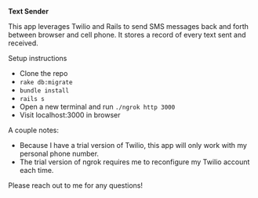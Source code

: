 **Text Sender**

This app leverages Twilio and Rails to send SMS messages back and forth between browser and cell phone. It stores a record of every text sent and received.

Setup instructions
- Clone the repo
- `rake db:migrate`
- `bundle install`
- `rails s`
- Open a new terminal and run `./ngrok http 3000`
- Visit localhost:3000 in browser

A couple notes:
- Because I have a trial version of Twilio, this app will only work with my personal phone number.
- The trial version of ngrok requires me to reconfigure my Twilio account each time.

Please reach out to me for any questions!
